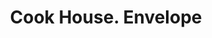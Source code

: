 ---
doi: 10.7916/D8863TFG
date_other: '1905'
date_other_textual: '1905'
form: printed ephemera
genre:
- Envelopes
name:
- Cook House
object_in_context_url: https://biggert.cul.columbia.edu/items/view/ave_biggert_00663
subject_hierarchical_geographic:
- Rochester, Minnesota, United States
subject_name:
- Cook House
title: Cook House. Envelope
sort_title: Cook House. Envelope
call_number: ave_biggert_00663
coordinates:
- 44.0234,-92.46295
pid: ave_biggert_00663
identifiers: ave_biggert_00663
canvas_id: ldpd:395935
permalink: "/items/ave_biggert_00663/"
layout: iiif-image-page
---